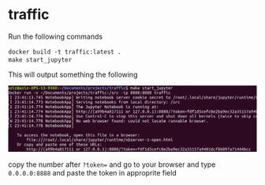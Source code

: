 # traffic
Run the following commands
```
docker build -t traffic:latest .
make start_jupyter
```

This will output something the following 

![alt text](https://github.com/Aziiz1989/traffic/blob/master/Screenshot%20from%202019-06-21%2003-15-56.png)


copy the number after `?token=` and go to your browser and type `0.0.0.0:8888` and paste the token in approprite field
